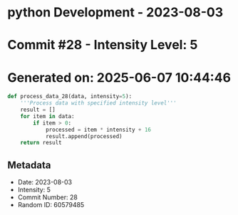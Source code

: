 ﻿# python Development - 2023-08-03
# Commit #28 - Intensity Level: 5
# Generated on: 2025-06-07 10:44:46
```python
def process_data_28(data, intensity=5):
    '''Process data with specified intensity level'''
    result = []
    for item in data:
        if item > 0:
            processed = item * intensity + 16
            result.append(processed)
    return result
```
## Metadata
- Date: 2023-08-03
- Intensity: 5
- Commit Number: 28
- Random ID: 60579485
